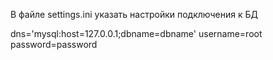 В файле settings.ini указать настройки подключения к БД

dns='mysql:host=127.0.0.1;dbname=dbname'
username=root
password=password